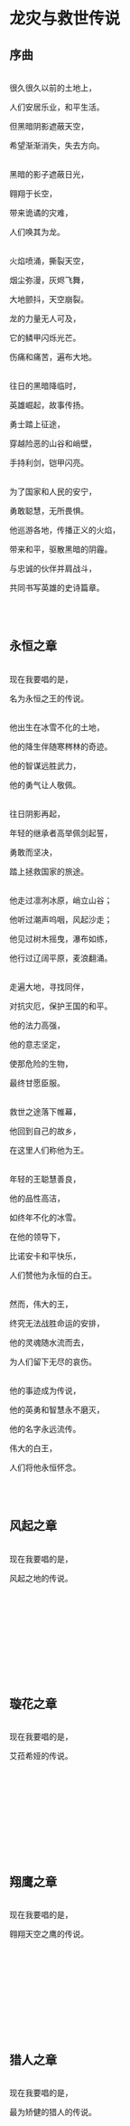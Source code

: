 # 龙灾与救世传说
## 序曲
<br>
很久很久以前的土地上，

人们安居乐业，和平生活。

但黑暗阴影遮蔽天空，

希望渐渐消失，失去方向。

<br>
黑暗的影子遮蔽日光，

翱翔于长空，

带来诡谲的灾难，

人们唤其为龙。

<br>
火焰喷涌，撕裂天空，

烟尘弥漫，灰烬飞舞，

大地颤抖，天空崩裂。

龙的力量无人可及，

它的鳞甲闪烁光芒。

伤痛和痛苦，遍布大地。

<br>
往日的黑暗降临时，

英雄崛起，故事传扬。

勇士踏上征途，

穿越险恶的山谷和峭壁，

手持利剑，铠甲闪亮。

<br>
为了国家和人民的安宁，

勇敢聪慧，无所畏惧。

他巡游各地，传播正义的火焰，

带来和平，驱散黑暗的阴霾。

与忠诚的伙伴并肩战斗，

共同书写英雄的史诗篇章。

<br>
<br>


## 永恒之章
<br>
现在我要唱的是，

名为永恒之王的传说。

<br>
他出生在冰雪不化的土地，

他的降生伴随寒梣林的奇迹。

他的智谋远胜武力，

他的勇气让人敬佩。

<br>
往日阴影再起，

年轻的继承者高举佩剑起誓，

勇敢而坚决，

踏上拯救国家的旅途。

<br>
他走过凛冽冰原，峭立山谷；

他听过潮声呜咽，风起沙走；

他见过树木摇曳，瀑布如练，

他行过辽阔平原，麦浪翻涌。

<br>
走遍大地，寻找同伴，

对抗灾厄，保护王国的和平。

他的法力高强，

他的意志坚定，

使那危险的生物，

最终甘愿臣服。

<br>
救世之途落下帷幕，

他回到自己的故乡，

在这里人们称他为王。

<br>
年轻的王聪慧善良，

他的品性高洁，

如终年不化的冰雪。

在他的领导下，

比诺安卡和平快乐，

人们赞他为永恒的白王。

<br>
然而，伟大的王，

终究无法战胜命运的安排，

他的灵魂随水流而去，

为人们留下无尽的哀伤。

<br>
他的事迹成为传说，

他的英勇和智慧永不磨灭，

他的名字永远流传。

伟大的白王，

人们将他永恒怀念。

<br>
<br>


## 风起之章
<br>
现在我要唱的是，

风起之地的传说。

<br>

<br>

<br>

<br>

<br>

<br>

<br>


<br>
<br>


## 璇花之章
<br>
现在我要唱的是，

艾菈希娅的传说。

<br>

<br>

<br>

<br>

<br>

<br>

<br>


<br>
<br>

## 翔鹰之章
<br>
现在我要唱的是，

翱翔天空之鹰的传说。

<br>

<br>

<br>

<br>

<br>

<br>

<br>


<br>
<br>

## 猎人之章
<br>
现在我要唱的是，

最为矫健的猎人的传说。

<br>

<br>

<br>

<br>

<br>

<br>

<br>


<br>
<br>

## 薄暮之章
<br>
现在我要唱的是，

如雾般飘渺之人的传说。

<br>

<br>

<br>

<br>

<br>

<br>

<br>


<br>
<br>

## 终曲
<br>
勇士踏上旅途，

穿越险峻的山脉和狂暴的海洋。

剑锋在晨光中闪烁，

他们的传奇增长。

<br>
通过无数战斗，

英勇者坚持不懈，

忠实的伙伴永远相伴。

并肩战斗，互相扶持，

在彼此的力量中不断前进。

<br>
阴霾降临，

他们毫不畏惧，面对命运。

因为英雄永不真正消亡，

他们的传奇在歌谣中继续。

<br>
最终的战斗终于来临，

龙与勇者对峙在战场，

剑光如电，火焰纵横，

决战的时刻终将到来。

<br>
剑刃刺穿了龙的心脏，

烈焰将它吞噬，

巨龙倒下，颤抖着消散，

灾难终于被击溃。

敌人倒下，邪恶消散，

勇气的故事永远真实。

<br>
人们欢呼，庆祝胜利，

他们珍惜和平与友谊。

龙的灾难已经过去，

世界再次恢复安宁。

<br>
这是一首英雄的史诗，

歌颂勇敢和正义的力量。

时间抹去他们的名字，

只有精神永远流传。

<br>
这是一个充满勇气与希望的传说，

救世的传奇永不褪色。

赞美勇气的伟大荣光，

他们的故事口口相传，

他们的事迹永远铭记。
